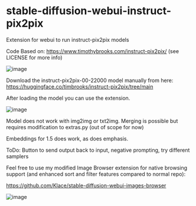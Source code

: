 # stable-diffusion-webui-instruct-pix2pix
Extension for webui to run instruct-pix2pix models

Code Based on: https://www.timothybrooks.com/instruct-pix2pix/
(see LICENSE for more info)

![image](https://user-images.githubusercontent.com/26013475/214625822-2e60f5b1-fdc9-44ca-996d-6e7cddab8d67.png)

Download the instruct-pix2pix-00-22000 model manually from here: https://huggingface.co/timbrooks/instruct-pix2pix/tree/main

After loading the model you can use the extension.

![image](https://user-images.githubusercontent.com/26013475/214627261-1c344150-5e51-4ab6-bfad-50fb20fe5155.png)

Model does not work with img2img or txt2img. Merging is possible but requires modification to extras.py (out of scope for now)

Embeddings for 1.5 does work, as does emphasis.

ToDo: Button to send output back to input, negative prompting, try different samplers

Feel free to use my modified Image Browser extension for native browsing support (and enhanced sort and filter features compared to normal repo):

https://github.com/Klace/stable-diffusion-webui-images-browser

![image](https://user-images.githubusercontent.com/26013475/214626966-50897959-7c7e-4a49-b92c-6609d7af1735.png)
